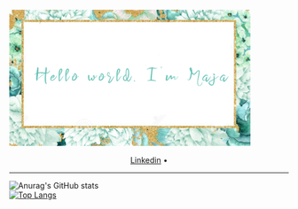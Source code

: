 ![alt text](https://github.com/majastamenic/majastamenic/blob/main/hi.PNG?raw=true)

<p align="center">
  <a href="https://www.linkedin.com/in/maja-stamenic-a47022207/">Linkedin</a> •
</p>

---

![Anurag's GitHub stats](https://github-readme-stats.vercel.app/api?username=majastamenic&show_icons=true&theme=vue)   
[![Top Langs](https://github-readme-stats.vercel.app/api/top-langs/?username=majastamenic)](https://github.com/majastamenic/github-readme-stats)

